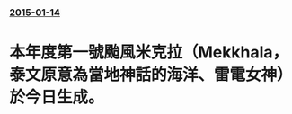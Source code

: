 ### [2015-01-14](/news/2015/01/14/index.md)

##### 
#  本年度第一號颱風米克拉（Mekkhala，泰文原意為當地神話的海洋、雷電女神）於今日生成。



